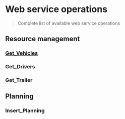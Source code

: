 <!-- docs/op/README.md -->
# Web service operations

> Complete list of available web service operations

## Resource management
### [Get_Vehicles](./Get_Vehilces.md)
### Get_Drivers
### Get_Trailer

## Planning
### Insert_Planning
  

